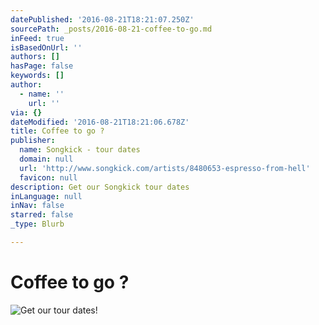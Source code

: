 ```yaml
---
datePublished: '2016-08-21T18:21:07.250Z'
sourcePath: _posts/2016-08-21-coffee-to-go.md
inFeed: true
isBasedOnUrl: ''
authors: []
hasPage: false
keywords: []
author:
  - name: ''
    url: ''
via: {}
dateModified: '2016-08-21T18:21:06.678Z'
title: Coffee to go ?
publisher:
  name: Songkick - tour dates
  domain: null
  url: 'http://www.songkick.com/artists/8480653-espresso-from-hell'
  favicon: null
description: Get our Songkick tour dates
inLanguage: null
inNav: false
starred: false
_type: Blurb

---
```

# Coffee to go ?
![Get our tour dates!](https://the-grid-user-content.s3-us-west-2.amazonaws.com/aefe127b-4303-46d2-a93a-3cdd7de57db0.jpg)